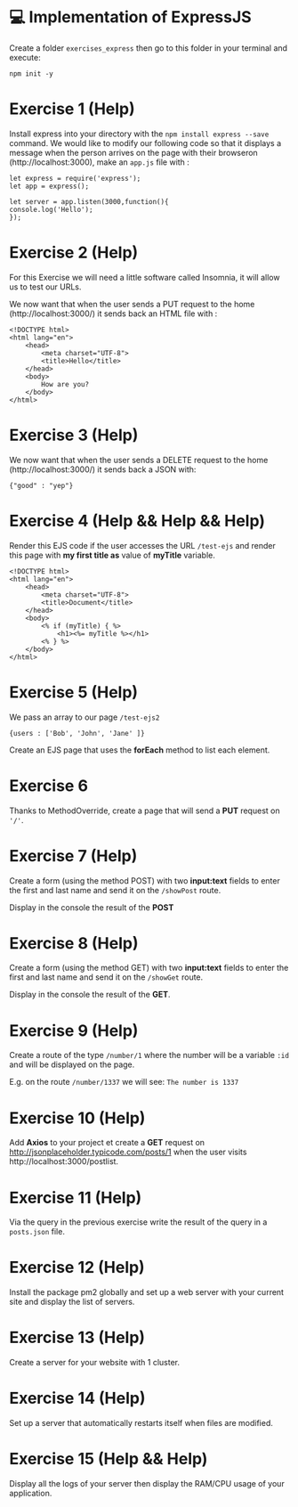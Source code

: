 # 💻 Implementation of ExpressJS #  

Create a folder ```exercises_express``` then go to this folder in your terminal and execute:

```npm init -y```


# Exercise 1 (Help) # 

Install express into your directory with the ```npm install express --save``` command.
We would like to modify our following code so that it displays a message when the person arrives on the page with their browseron (http://localhost:3000), make an ```app.js``` file with :

    let express = require('express');
    let app = express();

    let server = app.listen(3000,function(){
    console.log('Hello');
    });


# Exercise 2 (Help) #  

For this Exercise we will need a little software called Insomnia, it will allow us to test our URLs.

We now want that when the user sends a PUT request to the home (http://localhost:3000/) it sends back an HTML file with :

    <!DOCTYPE html>
    <html lang="en">
        <head>
            <meta charset="UTF-8">
            <title>Hello</title>
        </head>
        <body>
            How are you?
        </body>
    </html>


# Exercise 3 (Help) # 

We now want that when the user sends a DELETE request to the home (http://localhost:3000/) it sends back a JSON with:

``` {"good" : "yep"} ```


# Exercise 4 (Help && Help && Help) #

Render this EJS code if the user accesses the URL ```/test-ejs``` and render this page with **my first title as** value of **myTitle** variable.

    <!DOCTYPE html>
    <html lang="en">
        <head>
            <meta charset="UTF-8">
            <title>Document</title>
        </head>
        <body>
            <% if (myTitle) { %>
                <h1><%= myTitle %></h1>
            <% } %>
        </body>
    </html>


# Exercise 5 (Help) # 

We pass an array to our page ```/test-ejs2```

```{users : ['Bob', 'John', 'Jane' ]}```

Create an EJS page that uses the **forEach** method to list each element.


# Exercise 6 #  

Thanks to MethodOverride, create a page that will send a **PUT** request on ```'/'```.


# Exercise 7 (Help) #    

Create a form (using the method POST) with two **input:text** fields to enter the first and last name and send it on the ```/showPost``` route.

Display in the console the result of the **POST**


# Exercise 8 (Help) #  

Create a form (using the method GET) with two **input:text** fields to enter the first and last name and send it on the ```/showGet``` route.

Display in the console the result of the **GET**.


# Exercise 9 (Help) #

Create a route of the type ```/number/1``` where the number will be a variable ```:id``` and will be displayed on the page.

E.g. on the route ```/number/1337``` we will see:
```The number is 1337```


# Exercise 10 (Help) # 
Add **Axios** to your project et create a **GET** request on http://jsonplaceholder.typicode.com/posts/1 when the user visits http://localhost:3000/postlist.

# Exercise 11 (Help) # 
Via the query in the previous exercise write the result of the query in a ```posts.json``` file.

# Exercise 12 (Help) #
Install the package pm2 globally and set up a web server with your current site and display the list of servers.

# Exercise 13 (Help) #
Create a server for your website with 1 cluster.

# Exercise 14 (Help) #
Set up a server that automatically restarts itself when files are modified.

# Exercise 15 (Help && Help) #
Display all the logs of your server then display the RAM/CPU usage of your application.